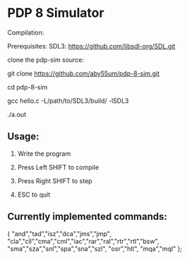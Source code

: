 # PDP 8 Simulator

Compilation:

Prerequisites: SDL3: https://github.com/libsdl-org/SDL.git

clone the pdp-sim source:

git clone https://github.com/aby55um/pdp-8-sim.git

cd pdp-8-sim

gcc hello.c -L/path/to/SDL3/build/ -lSDL3

./a.out


## Usage:

1. Write the program

2. Press Left SHIFT to compile

3. Press Right SHIFT to step

4. ESC to quit

## Currently implemented commands:

{
                            "and","tad","isz","dca","jms","jmp",
                            "cla","cll","cma","cml","iac","rar","ral","rtr","rtl","bsw",
                            "sma","sza","snl","spa","sna","szl",
                            "osr","hlt",
                            "mqa","mql"
                        };